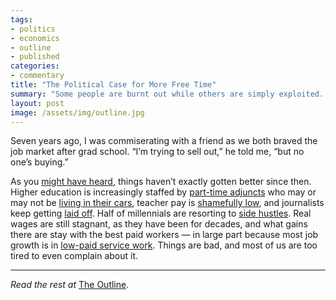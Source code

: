 ```yaml
---
tags:
- politics
- economics
- outline
- published
categories:
- commentary
title: "The Political Case for More Free Time"
summary: "Some people are burnt out while others are simply exploited. We can organize around the shared interest of making our free time actually free."
layout: post
image: /assets/img/outline.jpg
---
```

Seven years ago, I was commiserating with a friend as we both braved the job market after grad school. “I’m trying to sell out,” he told me, “but no one’s buying.”

As you [might have heard](https://www.google.com/search?q=donald+trump), things haven’t exactly gotten better since then. Higher education is increasingly staffed by [part-time adjuncts](https://www.chronicle.com/article/The-Great-Shame-of-Our/239148) who may or may not be [living in their cars](https://www.theguardian.com/us-news/2017/sep/28/adjunct-professors-homeless-sex-work-academia-poverty), teacher pay is [shamefully low](http://www.ncpolicywatch.com/2018/05/01/why-both-sides-are-wrong-ncs-teacher-pay-ranking-is-even-worse-than-it-appears/), and journalists keep getting [laid off](https://www.cjr.org/the_media_today/layoffs-shutdowns-newsrooms.php). Half of millennials are resorting to [side hustles](https://www.bankrate.com/personal-finance/smart-money/side-hustles-survey-june-2018/). Real wages are still stagnant, as they have been for decades, and what gains there are stay with the best paid workers — in large part because most job growth is in [low-paid service work](https://www.nytimes.com/2019/02/04/business/economy/productivity-inequality-wages.html). Things are bad, and most of us are too tired to even complain about it.

---

_Read the rest at_ [The Outline](https://theoutline.com/post/7050/burnout-generation-more-free-time).

